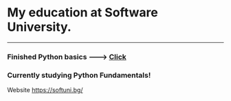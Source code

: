# My education at Software University. 
-----------------------
### Finished Python basics ---> [Click](https://softuni.bg/certificates/details/140420/bd982123 "Certificate")
### Currently studying Python Fundamentals! 
Website <https://softuni.bg/>



